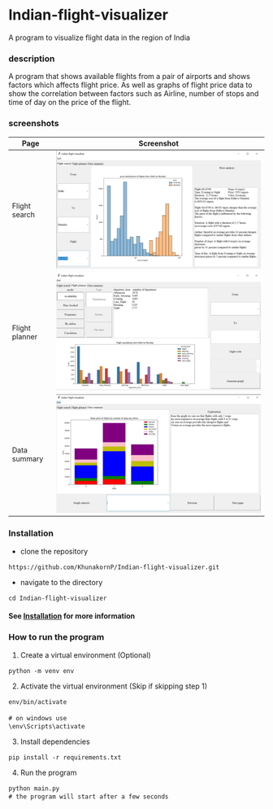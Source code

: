 # Indian-flight-visualizer
A program to visualize flight data in the region of India

### description
A program that shows available flights from a pair of airports and
shows factors which affects flight price. As well as graphs of flight
price data to show the correlation between factors such as
Airline, number of stops and time of day on the price of the flight.

### screenshots
| Page                                         | Screenshot                      |
|----------------------------------------------|---------------------------------|
| Flight search                                | ![src1](./screenshots/src1.jpg) |
| Flight planner                               | ![src2](./screenshots/src2.jpg) |
| Data summary                                 | ![src7](./screenshots/src7.jpg) |

### Installation
- clone the repository
```
https://github.com/KhunakornP/Indian-flight-visualizer.git
```
- navigate to the directory
```
cd Indian-flight-visualizer
```
#### See [Installation](https://github.com/KhunakornP/Indian-flight-visualizer/wiki/Installation-instructions) for more information
### How to run the program
1. Create a virtual environment (Optional)
```
python -m venv env
```
2. Activate the virtual environment (Skip if skipping step 1)
```
env/bin/activate

# on windows use
\env\Scripts\activate
```
3. Install dependencies
```
pip install -r requirements.txt
```
4. Run the program
```
python main.py
# the program will start after a few seconds
```